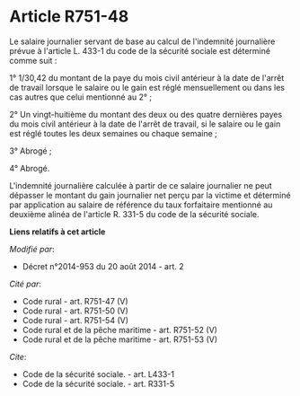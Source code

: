 # Article R751-48

Le salaire journalier servant de base au calcul de l'indemnité journalière prévue à l'article L. 433-1 du code de la sécurité
sociale est déterminé comme suit : 

1° 1/30,42 du montant de la paye du mois civil antérieur à la date de l'arrêt de travail lorsque le salaire ou le gain est
réglé mensuellement ou dans les cas autres que celui mentionné au 2° ; 

2° Un vingt-huitième du montant des deux ou des quatre dernières payes du mois civil antérieur à la date de l'arrêt de
travail, si le salaire ou le gain est réglé toutes les deux semaines ou chaque semaine ; 

3° Abrogé ; 

4° Abrogé. 

L'indemnité journalière calculée à partir de ce salaire journalier ne peut dépasser le montant du gain journalier net perçu
par la victime et déterminé par application au salaire de référence du taux forfaitaire mentionné au deuxième alinéa de
l'article R. 331-5 du code de la sécurité sociale.

**Liens relatifs à cet article**

_Modifié par_:

  - Décret n°2014-953 du 20 août 2014 - art. 2

_Cité par_:

  - Code rural - art. R751-47 (V)
  - Code rural - art. R751-50 (V)
  - Code rural - art. R751-54 (V)
  - Code rural et de la pêche maritime - art. R751-52 (V)
  - Code rural et de la pêche maritime - art. R751-53 (V)

_Cite_:

  - Code de la sécurité sociale. - art. L433-1
  - Code de la sécurité sociale. - art. R331-5

